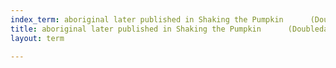 ```yaml
---
index_term: aboriginal later published in Shaking the Pumpkin      (Doubleday, 1972)
title: aboriginal later published in Shaking the Pumpkin      (Doubleday, 1972)
layout: term

---
```

